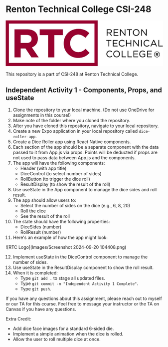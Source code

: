 # Renton Technical College CSI-248

![RTC Logo](Images/logo.jpg)

This repository is a part of CSI-248 at Renton Technical College.

## Independent Activity 1 - Components, Props, and useState

1. Clone the repository to your local machine. (Do not use OneDrive for assignments in this course!)
2. Make note of the folder where you cloned the repository.
3. After you have cloned this repository, navigate to your local repository.
4. Create a new Expo application in your local repository called `dice-roller-app`.
5. Create a Dice Roller app using React Native components.
6. Each section of the app should be a separate component with the data passed to it from App.js via props. Points will be deducted if props are not used to pass data between App.js and the components.
7. The app will have the following components:
   - Header (with app title)
   - DiceControl (to select number of sides)
   - RollButton (to trigger the dice roll)
   - ResultDisplay (to show the result of the roll)
8. Use useState in the App component to manage the dice sides and roll result.
9. The app should allow users to:
   - Select the number of sides on the dice (e.g., 6, 8, 20)
   - Roll the dice
   - See the result of the roll
10. The state should have the following properties:
    - DiceSides (number)
    - RollResult (number)
11. Here's an example of how the app might look:

![RTC Logo](Images/Screenshot 2024-09-20 104408.png)


12. Implement useState in the DiceControl component to manage the number of sides.
13. Use useState in the ResultDisplay component to show the roll result.
14. When it is completed:
    - Type `git add .` to stage all updated files.
    - Type `git commit -m "Independent Activity 1 Complete"`.
    - Type `git push`.

If you have any questions about this assignment, please reach out to myself or our TA for this course.
Feel free to message your instructor or the TA on Canvas if you have any questions.

Extra Credit:
- Add dice face images for a standard 6-sided die.
- Implement a simple animation when the dice is rolled.
- Allow the user to roll multiple dice at once.
